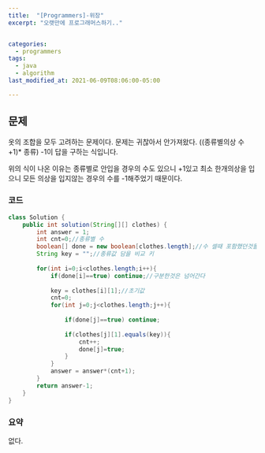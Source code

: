 ```yaml
---
title:  "[Programmers]-위장"
excerpt: "오랫만에 프로그래머스하기.."


categories:
  - programmers
tags:
  - java
  - algorithm
last_modified_at: 2021-06-09T08:06:00-05:00

---
```


## 문제

옷의 조합을 모두 고려하는 문제이다.
문제는 귀찮아서 안가져왔다.
((종류별의상 수+1)* 종류) -1이 답을 구하는 식입니다.

위의 식이 나온 이유는 종류별로 안입을 경우의 수도 있으니 +1있고 최소 한개의상을 입으니 모든 의상을 입지않는 경우의 수를 -1해주었기 때문이다.

### 코드

```java
class Solution {
    public int solution(String[][] clothes) {
        int answer = 1;
        int cnt=0;//종류별 수
        boolean[] done = new boolean[clothes.length];//수 셀때 포함했던것들은 구분하는 배열
        String key = "";//종류값 담을 비교 키
        
        for(int i=0;i<clothes.length;i++){
            if(done[i]==true) continue;//구분한것은 넘어간다
            
            key = clothes[i][1];//초기값
            cnt=0;
            for(int j=0;j<clothes.length;j++){
                
                if(done[j]==true) continue;
                
                if(clothes[j][1].equals(key)){
                    cnt++;
                    done[j]=true;
                }
            }
            answer = answer*(cnt+1);
        }
        return answer-1;
    }
}
```

### 요약

없다.
